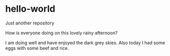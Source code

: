# hello-world
Just another repository 


How is everyone doing on this lovely rainy afternoon?

I am doing well and have enjoyed the dark grey skies.
Also today I had some eggs with some beef and rice.
